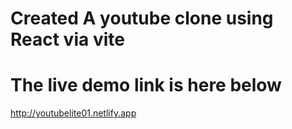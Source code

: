 # Created A youtube clone using React via vite
# The live demo link is here below
http://youtubelite01.netlify.app
